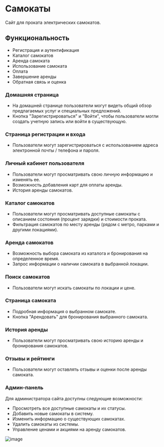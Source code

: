 # Самокаты

Сайт для проката электрических самокатов.

## Функциональность
- Регистрация и аутентификация
- Каталог самокатов
- Аренда самоката
- Использование самоката
- Оплата
- Завершение аренды
- Обратная связь и оценка

### Домашняя страница
- На домашней странице пользователи могут видеть общий обзор предлагаемых услуг и специальных предложений.
- Кнопка "Зарегистрироваться" и "Войти", чтобы пользователи могли создать учетную запись или войти в существующую.

### Страница регистрации и входа
- Пользователи могут зарегистрироваться с использованием адреса электронной почты / телефона и пароля.

### Личный кабинет пользователя
- Пользователи могут просматривать свою личную информацию и изменять ее.
- Возможность добавления карт для оплаты аренды.
- История аренды самокатов.

### Каталог самокатов
- Пользователи могут просматривать доступные самокаты с описанием состояния (процент зарядки) и стоимости проката.
- Фильтрация самокатов по месту аренды (рядом с метро, парками и другими локациями).

### Аренда самокатов
- Возможность выбора самоката из каталога и бронирования на определенное время.
- Запрос информации о наличии самоката в выбранной локации.

### Поиск самокатов
- Пользователи могут искать самокаты по локации и цене.

### Страница самоката
- Подробная информация о выбранном самокате.
- Кнопка "Арендовать" для бронирования выбранного самоката.

### История аренды
- Пользователи могут просматривать свою историю аренды и бронирования самокатов.

### Отзывы и рейтинги
- Пользователи могут оставлять отзывы и оценки после аренды самоката.

### Админ-панель
Для администратора сайта доступны следующие возможности:
- Просмотреть все доступные самокаты и их статусы.
- Добавить новые самокаты в систему.
- Изменить информацию о существующих самокатах.
- Удалить самокаты из системы.
- Управление ценами и акциями на аренду самокатов.

![image](https://github.com/FaraneysX/scooters/assets/123993059/65cc36d0-f11f-4521-a329-9209ce4b946f)
